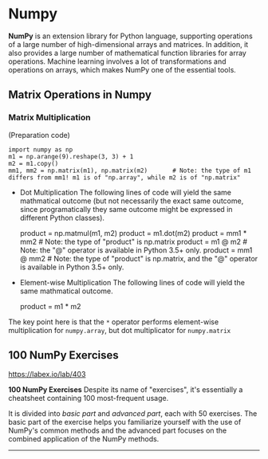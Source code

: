 # Numpy
**NumPy** is an extension library for Python language, supporting operations of a large number of high-dimensional arrays and matrices. In addition, it also provides a large number of mathematical function libraries for array operations. Machine learning involves a lot of transformations and operations on arrays, which makes NumPy one of the essential tools.

## Matrix Operations in Numpy

### Matrix Multiplication
(Preparation code)

    import numpy as np
    m1 = np.arange(9).reshape(3, 3) + 1                  
    m2 = m1.copy()
    mm1, mm2 = np.matrix(m1), np.matrix(m2)       # Note: the type of m1 differs from mm1! m1 is of "np.array", while m2 is of "np.matrix" 

* Dot Multiplication
The following lines of code will yield the same mathmatical outcome (but not necessarily the exact same outcome, since programatically they same outcome might be expressed in different Python classes).

    product = np.matmul(m1, m2)
    product = m1.dot(m2)
    product = mm1 * mm2                                 # Note: the type of "product" is np.matrix
    product = m1 @ m2                                   # Note: the "@" operator is available in Python 3.5+ only.
    product = mm1 @ mm2                                 # Note: the type of "product" is np.matrix, and the "@" operator is available in Python 3.5+ only.
    
* Element-wise Multiplication
The following lines of code will yield the same mathmatical outcome.

    product = m1 * m2

The key point here is that the `*` operator performs element-wise multiplication for `numpy.array`, but dot multiplicator for `numpy.matrix`

## 100 NumPy Exercises
https://labex.io/lab/403

**100 NumPy Exercises** 
Despite its name of "exercises", it's essentially a cheatsheet containing 100 most-frequent usage. 

It is divided into _basic part_ and _advanced part_, each with 50 exercises. The basic part of the exercise helps you familiarize yourself with the use of NumPy's common methods and the advanced part focuses on the combined application of the NumPy methods. 

<html><hr /></html>

